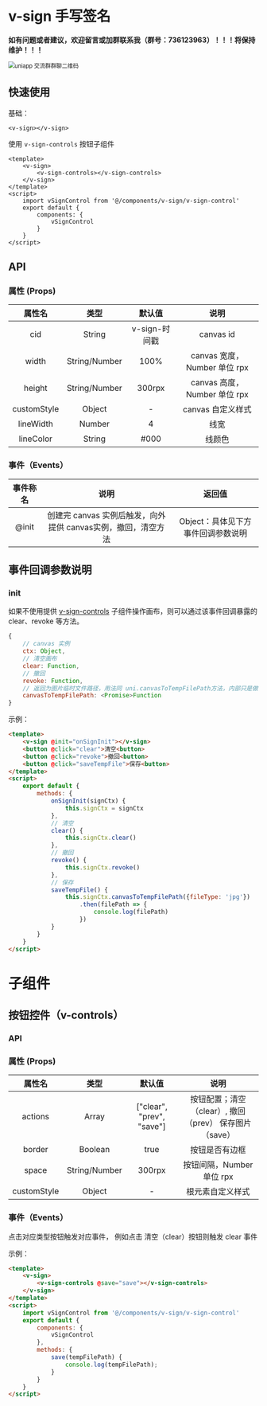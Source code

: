 

# v-sign  手写签名

**如有问题或者建议，欢迎留言或加群联系我（群号：736123963）！！！将保持维护！！！**

<img src="https://i.loli.net/2021/12/02/bgsfnDmCzXGq8ct.png" alt="uniapp 交流群群聊二维码" style="zoom: 80%;" />

## 快速使用

基础：

```vue
<v-sign></v-sign>
```

使用 `v-sign-controls` 按钮子组件

```vue
<template>
    <v-sign>
		<v-sign-controls></v-sign-controls>
	</v-sign>
</template>
<script>
    import vSignControl from '@/components/v-sign/v-sign-control'
    export default {
        components: {
			vSignControl
		}
    }
</script>
```

## API

### 属性 (Props)

|   属性名    |     类型      |    默认值     |             说明             |
| :---------: | :-----------: | :-----------: | :--------------------------: |
|     cid     |    String     | v-sign-时间戳 |          canvas id           |
|    width    | String/Number |     100%      | canvas 宽度，Number 单位 rpx |
|   height    | String/Number |    300rpx     | canvas 高度，Number 单位 rpx |
| customStyle |    Object     |       -       |      canvas 自定义样式       |
|  lineWidth  |    Number     |       4       |             线宽             |
|  lineColor  |    String     |     #000      |            线颜色            |

### 事件（Events）

| 事件称名 |                             说明                             |               返回值               |
| :------: | :----------------------------------------------------------: | :--------------------------------: |
|  @init   | 创建完 canvas 实例后触发，向外提供 canvas实例，撤回，清空方法 | Object：具体见下方事件回调参数说明 |

## 事件回调参数说明

### init

如果不使用提供 [v-sign-controls](#v-sign-controls) 子组件操作画布，则可以通过该事件回调暴露的 clear、revoke 等方法。

```js
{
    // canvas 实例
	ctx: Object,
	// 清空画布
	clear: Function,
	// 撤回
	revoke: Function,
    // 返回为图片临时文件路径，用法同 uni.canvasToTempFilePath方法，内部只是做了 Promise 化处理而已
    canvasToTempFilePath: <Promise>Function
}
```

示例：

```html
<template>
	<v-sign @init="onSignInit"></v-sign>
	<button @click="clear">清空<button>
	<button @click="revoke">撤回<button>
    <button @click="saveTempFile">保存<button>
</template>
<script>
    export default {
        methods: {
            onSignInit(signCtx) {
                this.signCtx = signCtx
            },
            // 清空
            clear() {
                this.signCtx.clear()
            },
            // 撤回
			revoke() {
                this.signCtx.revoke()
            },
            // 保存
            saveTempFile() {
                this.signCtx.canvasToTempFilePath({fileType: 'jpg'})
                  	.then(filePath => {
                    	console.log(filePath)
	                })
            }
        }
    }
</script>
```

# 子组件

## 按钮控件（v-controls）

### API

### 属性 (Props)

|   属性名    |     类型      |          默认值           |                          说明                          |
| :---------: | :-----------: | :-----------------------: | :----------------------------------------------------: |
|   actions   |     Array     | ["clear", "prev", "save"] | 按钮配置；清空（clear）, 撤回（prev） 保存图片（save） |
|   border    |    Boolean    |           true            |                     按钮是否有边框                     |
|    space    | String/Number |          300rpx           |               按钮间隔，Number 单位 rpx                |
| customStyle |    Object     |             -             |                    根元素自定义样式                    |

### 事件（Events）

点击对应类型按钮触发对应事件， 例如点击 清空（clear）按钮则触发 clear 事件

示例：

```html
<template>
    <v-sign>
		<v-sign-controls @save="save"></v-sign-controls>
	</v-sign>
</template>
<script>
    import vSignControl from '@/components/v-sign/v-sign-control'
    export default {
        components: {
			vSignControl
		},
        methods: {
            save(tempFilePath) {
                console.log(tempFilePath);
            }
		}
    }
</script>
```

